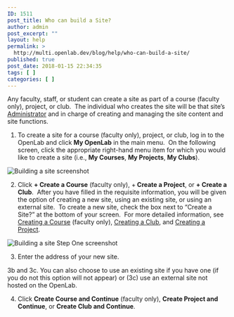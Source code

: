 ```yaml
---
ID: 1511
post_title: Who can build a Site?
author: admin
post_excerpt: ""
layout: help
permalink: >
  http://multi.openlab.dev/blog/help/who-can-build-a-site/
published: true
post_date: 2018-01-15 22:34:35
tags: [ ]
categories: [ ]
---
```

Any faculty, staff, or student can create a site as part of a course (faculty only), project, or club.  The individual who creates the site will be that site’s <a title="Managing users on your Site" href="https://openlab.citytech.cuny.edu/blog/help/managing-users-on-your-site/">Administrator</a> and in charge of creating and managing the site content and site functions.

1. To create a site for a course (faculty only), project, or club, log in to the OpenLab and click <strong>My OpenLab</strong> in the main menu.  On the following screen, click the appropriate right-hand menu item for which you would like to create a site (i.e., <strong>My Courses</strong>, <strong>My Projects</strong>, <strong>My Clubs</strong>).

<img class="alignnone wp-image-36864 size-large" src="https://openlab.citytech.cuny.edu/wp-content/uploads/2012/08/who_can_build_a_site1-1024x404.png" sizes="(max-width: 1024px) 100vw, 1024px" srcset="https://openlab.citytech.cuny.edu/wp-content/uploads/2012/08/who_can_build_a_site1-1024x404.png 1024w, https://openlab.citytech.cuny.edu/wp-content/uploads/2012/08/who_can_build_a_site1-300x118.png 300w, https://openlab.citytech.cuny.edu/wp-content/uploads/2012/08/who_can_build_a_site1-32x13.png 32w, https://openlab.citytech.cuny.edu/wp-content/uploads/2012/08/who_can_build_a_site1.png 1168w" alt="Building a site screenshot" />

2. Click <strong>+ Create a Course</strong> (faculty only), +<strong> Create a Project</strong>, or <strong>+ Create a Club</strong>.  After you have filled in the requisite information, you will be given the option of creating a new site, using an existing site, or using an external site.  To create a new site, check the box next to “Create a Site?” at the bottom of your screen.  For more detailed information, see <a title="Creating a course (faculty only)" href="https://openlab.citytech.cuny.edu/blog/help/creating-a-course-faculty-only/" target="_blank" rel="noopener">Creating a Course</a> (faculty only), <a title="Creating a Club" href="https://openlab.citytech.cuny.edu/blog/help/creating-a-club/">Creating a Club</a>, and <a title="Creating a Project" href="https://openlab.citytech.cuny.edu/blog/help/creating-a-project/">Creating a Project</a>.

<img class="alignnone wp-image-36865 size-full" src="https://openlab.citytech.cuny.edu/wp-content/uploads/2012/08/who_can_build_a_site2.png" sizes="(max-width: 1077px) 100vw, 1077px" srcset="https://openlab.citytech.cuny.edu/wp-content/uploads/2012/08/who_can_build_a_site2.png 1077w, https://openlab.citytech.cuny.edu/wp-content/uploads/2012/08/who_can_build_a_site2-269x300.png 269w, https://openlab.citytech.cuny.edu/wp-content/uploads/2012/08/who_can_build_a_site2-919x1024.png 919w, https://openlab.citytech.cuny.edu/wp-content/uploads/2012/08/who_can_build_a_site2-29x32.png 29w" alt="Building a site Step One screenshot" />

3. Enter the address of your new site.

3b and 3c. You can also choose to use an existing site if you have one (if you do not this option will not appear) or (3c) use an external site not hosted on the OpenLab.

4. Click <strong>Create Course and Continue</strong> (faculty only), <strong>Create Project and Continue</strong>, or <strong>Create Club and Continue</strong>.